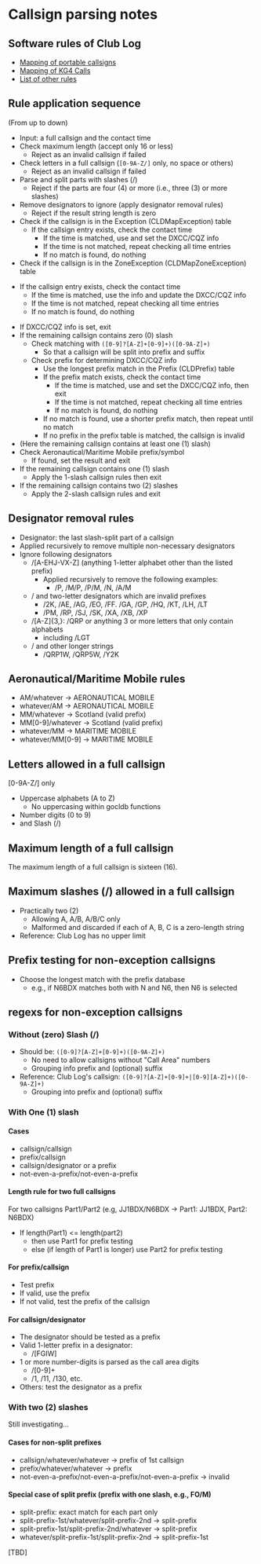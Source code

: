# Callsign parsing notes

## Software rules of Club Log

* [Mapping of portable callsigns](https://clublog.freshdesk.com/support/solutions/articles/3000065656-mapping-of-portable-callsigns)
* [Mapping of KG4 Calls](https://clublog.freshdesk.com/support/solutions/articles/3000065658-mapping-of-kg4-calls)
* [List of other rules](https://clublog.freshdesk.com/support/solutions/folders/3000012296)

## Rule application sequence

(From up to down)

* Input: a full callsign and the contact time
* Check maximum length (accept only 16 or less)
  - Reject as an invalid callsign if failed
* Check letters in a full callsign (`[0-9A-Z/]` only, no space or others)
  - Reject as an invalid callsign if failed
* Parse and split parts with slashes (/)
  - Reject if the parts are four (4) or more (i.e., three (3) or more slashes)
* Remove designators to ignore (apply designator removal rules)
  - Reject if the result string length is zero
* Check if the callsign is in the Exception (CLDMapException) table
  - If the callsign entry exists, check the contact time
    - If the time is matched, use and set the DXCC/CQZ info
    - If the time is not matched, repeat checking all time entries
    - If no match is found, do nothing
* Check if the callsign is in the ZoneException (CLDMapZoneException) table
 - If the callsign entry exists, check the contact time
    - If the time is matched, use the info and update the DXCC/CQZ info
    - If the time is not matched, repeat checking all time entries
    - If no match is found, do nothing
* If DXCC/CQZ info is set, exit
* If the remaining callsign contains zero (0) slash
  - Check matching with `([0-9]?[A-Z]+[0-9]+)([0-9A-Z]+)`
    - So that a callsign will be split into prefix and suffix
  - Check prefix for determining DXCC/CQZ info
    - Use the longest prefix match in the Prefix (CLDPrefix) table
    - If the prefix match exists, check the contact time
      - If the time is matched, use and set the DXCC/CQZ info, then exit
      - If the time is not matched, repeat checking all time entries
      - If no match is found, do nothing
    - If no match is found, use a shorter prefix match, then repeat until no match
    - If no prefix in the prefix table is matched, the callsign is invalid
* (Here the remaining callsign contains at least one (1) slash)
* Check Aeronautical/Maritime Mobile prefix/symbol
  - If found, set the result and exit
* If the remaining callsign contains one (1) slash
  - Apply the 1-slash callsign rules then exit
* If the remaining callsign contains two (2) slashes
  - Apply the 2-slash callsign rules and exit

## Designator removal rules

* Designator: the last slash-split part of a callsign
* Applied recursively to remove multiple non-necessary designators
* Ignore following designators
  - /[A-EHJ-VX-Z] (anything 1-letter alphabet other than the listed prefix)
    - Applied recursively to remove the following examples:
      - /P, /M/P, /P/M, /N, /A/M
  - / and two-letter designators which are invalid prefixes
    - /2K, /AE, /AG, /EO, /FF. /GA, /GP, /HQ, /KT, /LH, /LT 
    - /PM, /RP, /SJ, /SK, /XA, /XB, /XP
  - /[A-Z]{3,}: /QRP or anything 3 or more letters that only contain alphabets
    - including /LGT
  - / and other longer strings
    - /QRP1W, /QRP5W, /Y2K 

## Aeronautical/Maritime Mobile rules

* AM/whatever -> AERONAUTICAL MOBILE
* whatever/AM -> AERONAUTICAL MOBILE
* MM/whatever -> Scotland (valid prefix)
* MM[0-9]/whatever -> Scotland (valid prefix)
* whatever/MM -> MARITIME MOBILE
* whatever/MM[0-9] -> MARITIME MOBILE

## Letters allowed in a full callsign

[0-9A-Z/] only

* Uppercase alphabets (A to Z)
  - No uppercasing within gocldb functions
* Number digits (0 to 9)
* and Slash (/)

## Maximum length of a full callsign

The maximum length of a full callsign is sixteen (16).

## Maximum slashes (/) allowed in a full callsign

* Practically two (2)
  - Allowing A, A/B, A/B/C only
  - Malformed and discarded if each of A, B, C is a zero-length string
* Reference: Club Log has no upper limit

## Prefix testing for non-exception callsigns

* Choose the longest match with the prefix database
  - e.g., if N6BDX matches both with N and N6, then N6 is selected

## regexs for non-exception callsigns

### Without (zero) Slash (/)

* Should be: `([0-9]?[A-Z]+[0-9]+)([0-9A-Z]+)`
  - No need to allow callsigns without "Call Area" numbers
  - Grouping info prefix and (optional) suffix
* Reference: Club Log's callsign: `([0-9]?[A-Z]+[0-9]+|[0-9][A-Z]+)([0-9A-Z]+)`
  - Grouping into prefix and (optional) suffix

### With One (1) slash

#### Cases

* callsign/callsign
* prefix/callsign
* callsign/designator or a prefix
* not-even-a-prefix/not-even-a-prefix

#### Length rule for two full callsigns

For two callsigns Part1/Part2 (e.g, JJ1BDX/N6BDX -> Part1: JJ1BDX, Part2: N6BDX)

* If length(Part1) <= length(part2)
  - then use Part1 for prefix testing
  - else (if length of Part1 is longer) use Part2 for prefix testing

#### For prefix/callsign

* Test prefix
* If valid, use the prefix
* If not valid, test the prefix of the callsign

#### For callsign/designator

* The designator should be tested as a prefix
* Valid 1-letter prefix in a designator:
  - /[FGIW]
* 1 or more number-digits is parsed as the call area digits
  - /[0-9]+
  - /1, /11, /130, etc.
* Others: test the designator as a prefix

### With two (2) slashes

Still investigating...

#### Cases for non-split prefixes

* callsign/whatever/whatever -> prefix of 1st callsign
* prefix/whatever/whatever -> prefix
* not-even-a-prefix/not-even-a-prefix/not-even-a-prefix -> invalid

#### Special case of split prefix (prefix with one slash, e.g., FO/M)

* split-prefix: exact match for each part only
* split-prefix-1st/whatever/split-prefix-2nd -> split-prefix
* split-prefix-1st/split-prefix-2nd/whatever -> split-prefix
* whatever/split-prefix-1st/split-prefix-2nd -> split-prefix-1st

[TBD]
